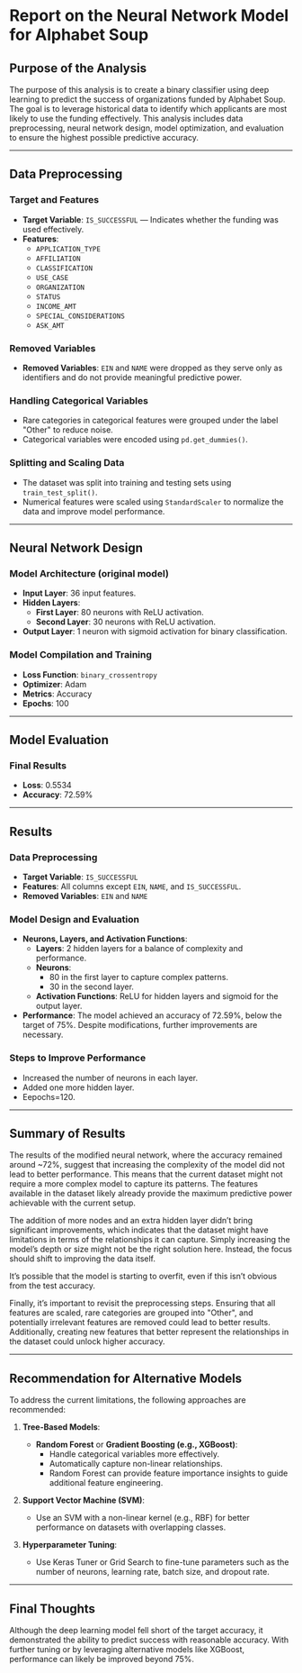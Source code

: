 # Report on the Neural Network Model for Alphabet Soup

## Purpose of the Analysis

The purpose of this analysis is to create a binary classifier using deep learning to predict the success of organizations funded by Alphabet Soup. The goal is to leverage historical data to identify which applicants are most likely to use the funding effectively. This analysis includes data preprocessing, neural network design, model optimization, and evaluation to ensure the highest possible predictive accuracy.

---

## Data Preprocessing

### Target and Features
- **Target Variable**: `IS_SUCCESSFUL` — Indicates whether the funding was used effectively.
- **Features**:
  - `APPLICATION_TYPE`
  - `AFFILIATION`
  - `CLASSIFICATION`
  - `USE_CASE`
  - `ORGANIZATION`
  - `STATUS`
  - `INCOME_AMT`
  - `SPECIAL_CONSIDERATIONS`
  - `ASK_AMT`

### Removed Variables
- **Removed Variables**: `EIN` and `NAME` were dropped as they serve only as identifiers and do not provide meaningful predictive power.

### Handling Categorical Variables
- Rare categories in categorical features were grouped under the label "Other" to reduce noise.
- Categorical variables were encoded using `pd.get_dummies()`.

### Splitting and Scaling Data
- The dataset was split into training and testing sets using `train_test_split()`.
- Numerical features were scaled using `StandardScaler` to normalize the data and improve model performance.

---

## Neural Network Design

### Model Architecture (original model)
- **Input Layer**: 36 input features.
- **Hidden Layers**:
  - **First Layer**: 80 neurons with ReLU activation.
  - **Second Layer**: 30 neurons with ReLU activation.
- **Output Layer**: 1 neuron with sigmoid activation for binary classification.

### Model Compilation and Training
- **Loss Function**: `binary_crossentropy`
- **Optimizer**: Adam
- **Metrics**: Accuracy
- **Epochs**: 100

---

## Model Evaluation

### Final Results
- **Loss**: 0.5534
- **Accuracy**: 72.59%

---

## Results

### Data Preprocessing
- **Target Variable**: `IS_SUCCESSFUL`
- **Features**: All columns except `EIN`, `NAME`, and `IS_SUCCESSFUL`.
- **Removed Variables**: `EIN` and `NAME`

### Model Design and Evaluation
- **Neurons, Layers, and Activation Functions**:
  - **Layers**: 2 hidden layers for a balance of complexity and performance.
  - **Neurons**:
    - 80 in the first layer to capture complex patterns.
    - 30 in the second layer.
  - **Activation Functions**: ReLU for hidden layers and sigmoid for the output layer.
- **Performance**: The model achieved an accuracy of 72.59%, below the target of 75%. Despite modifications, further improvements are necessary.

### Steps to Improve Performance
- Increased the number of neurons in each layer.
- Added one more hidden layer.
- Eepochs=120.

---

## Summary of Results

The results of the modified neural network, where the accuracy remained around ~72%, suggest that increasing the complexity of the model did not lead to better performance. This means that the current dataset might not require a more complex model to capture its patterns. The features available in the dataset likely already provide the maximum predictive power achievable with the current setup.

The addition of more nodes and an extra hidden layer didn’t bring significant improvements, which indicates that the dataset might have limitations in terms of the relationships it can capture. Simply increasing the model’s depth or size might not be the right solution here. Instead, the focus should shift to improving the data itself.

It’s possible that the model is starting to overfit, even if this isn’t obvious from the test accuracy. 

Finally, it’s important to revisit the preprocessing steps. Ensuring that all features are scaled, rare categories are grouped into "Other", and potentially irrelevant features are removed could lead to better results. Additionally, creating new features that better represent the relationships in the dataset could unlock higher accuracy.

---

## Recommendation for Alternative Models

To address the current limitations, the following approaches are recommended:

1. **Tree-Based Models**:
   - **Random Forest** or **Gradient Boosting (e.g., XGBoost)**:
     - Handle categorical variables more effectively.
     - Automatically capture non-linear relationships.
     - Random Forest can provide feature importance insights to guide additional feature engineering.

2. **Support Vector Machine (SVM)**:
   - Use an SVM with a non-linear kernel (e.g., RBF) for better performance on datasets with overlapping classes.

3. **Hyperparameter Tuning**:
   - Use Keras Tuner or Grid Search to fine-tune parameters such as the number of neurons, learning rate, batch size, and dropout rate.

---

## Final Thoughts

Although the deep learning model fell short of the target accuracy, it demonstrated the ability to predict success with reasonable accuracy. With further tuning or by leveraging alternative models like XGBoost, performance can likely be improved beyond 75%.
